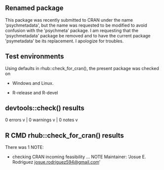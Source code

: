 ## Renamed package
This package was recently submitted to CRAN under the name 'psychmetadata', but the name was requested to be modified to avoid confusion with the 'psychmeta' package. I am requesting that the 'psychmetadata' package be removed and to have the current package 'psymetadata' be its replacement. I apologize for troubles. 

## Test environments
Using defaults in rhub::check_for_cran(), the present package was checked on 

* Windows and Linux.

* R-release and R-devel


## devtools::check() results

0 errors v | 0 warnings v | 0 notes v

## R CMD rhub::check_for_cran() results

There was 1 NOTE:

* checking CRAN incoming feasibility ... NOTE
Maintainer: ‘Josue E. Rodriguez <josue.rodriguez594@gmail.com>’

